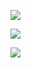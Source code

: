 ![](https://www.tutorialspoint.com/data_structures_algorithms/images/linear_search.gif)

![](https://slaystudy.com/wp-content/uploads/2020/05/linearsearchitr.gif)

![](https://chercher.tech/gif/linear-search1.gif)